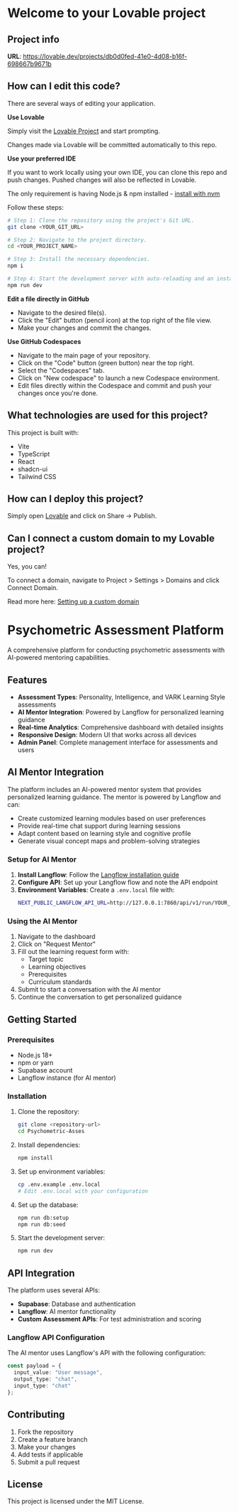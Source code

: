 # Welcome to your Lovable project

## Project info

**URL**: https://lovable.dev/projects/db0d0fed-41e0-4d08-b16f-698667b9671b

## How can I edit this code?

There are several ways of editing your application.

**Use Lovable**

Simply visit the [Lovable Project](https://lovable.dev/projects/db0d0fed-41e0-4d08-b16f-698667b9671b) and start prompting.

Changes made via Lovable will be committed automatically to this repo.

**Use your preferred IDE**

If you want to work locally using your own IDE, you can clone this repo and push changes. Pushed changes will also be reflected in Lovable.

The only requirement is having Node.js & npm installed - [install with nvm](https://github.com/nvm-sh/nvm#installing-and-updating)

Follow these steps:

```sh
# Step 1: Clone the repository using the project's Git URL.
git clone <YOUR_GIT_URL>

# Step 2: Navigate to the project directory.
cd <YOUR_PROJECT_NAME>

# Step 3: Install the necessary dependencies.
npm i

# Step 4: Start the development server with auto-reloading and an instant preview.
npm run dev
```

**Edit a file directly in GitHub**

- Navigate to the desired file(s).
- Click the "Edit" button (pencil icon) at the top right of the file view.
- Make your changes and commit the changes.

**Use GitHub Codespaces**

- Navigate to the main page of your repository.
- Click on the "Code" button (green button) near the top right.
- Select the "Codespaces" tab.
- Click on "New codespace" to launch a new Codespace environment.
- Edit files directly within the Codespace and commit and push your changes once you're done.

## What technologies are used for this project?

This project is built with:

- Vite
- TypeScript
- React
- shadcn-ui
- Tailwind CSS

## How can I deploy this project?

Simply open [Lovable](https://lovable.dev/projects/db0d0fed-41e0-4d08-b16f-698667b9671b) and click on Share -> Publish.

## Can I connect a custom domain to my Lovable project?

Yes, you can!

To connect a domain, navigate to Project > Settings > Domains and click Connect Domain.

Read more here: [Setting up a custom domain](https://docs.lovable.dev/tips-tricks/custom-domain#step-by-step-guide)

# Psychometric Assessment Platform

A comprehensive platform for conducting psychometric assessments with AI-powered mentoring capabilities.

## Features

- **Assessment Types**: Personality, Intelligence, and VARK Learning Style assessments
- **AI Mentor Integration**: Powered by Langflow for personalized learning guidance
- **Real-time Analytics**: Comprehensive dashboard with detailed insights
- **Responsive Design**: Modern UI that works across all devices
- **Admin Panel**: Complete management interface for assessments and users

## AI Mentor Integration

The platform includes an AI-powered mentor system that provides personalized learning guidance. The mentor is powered by Langflow and can:

- Create customized learning modules based on user preferences
- Provide real-time chat support during learning sessions
- Adapt content based on learning style and cognitive profile
- Generate visual concept maps and problem-solving strategies

### Setup for AI Mentor

1. **Install Langflow**: Follow the [Langflow installation guide](https://docs.langflow.org/)
2. **Configure API**: Set up your Langflow flow and note the API endpoint
3. **Environment Variables**: Create a `.env.local` file with:
   ```bash
   NEXT_PUBLIC_LANGFLOW_API_URL=http://127.0.0.1:7860/api/v1/run/YOUR_FLOW_ID
   ```

### Using the AI Mentor

1. Navigate to the dashboard
2. Click on "Request Mentor" 
3. Fill out the learning request form with:
   - Target topic
   - Learning objectives
   - Prerequisites
   - Curriculum standards
4. Submit to start a conversation with the AI mentor
5. Continue the conversation to get personalized guidance

## Getting Started

### Prerequisites

- Node.js 18+ 
- npm or yarn
- Supabase account
- Langflow instance (for AI mentor)

### Installation

1. Clone the repository:
   ```bash
   git clone <repository-url>
   cd Psychometric-Asses
   ```

2. Install dependencies:
   ```bash
   npm install
   ```

3. Set up environment variables:
   ```bash
   cp .env.example .env.local
   # Edit .env.local with your configuration
   ```

4. Set up the database:
   ```bash
   npm run db:setup
   npm run db:seed
   ```

5. Start the development server:
   ```bash
   npm run dev
   ```

## API Integration

The platform uses several APIs:

- **Supabase**: Database and authentication
- **Langflow**: AI mentor functionality
- **Custom Assessment APIs**: For test administration and scoring

### Langflow API Configuration

The AI mentor uses Langflow's API with the following configuration:

```typescript
const payload = {
  input_value: "User message",
  output_type: "chat",
  input_type: "chat"
};
```

## Contributing

1. Fork the repository
2. Create a feature branch
3. Make your changes
4. Add tests if applicable
5. Submit a pull request

## License

This project is licensed under the MIT License.
